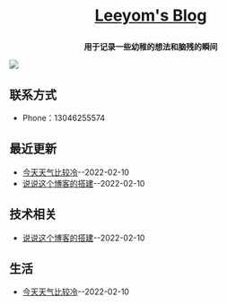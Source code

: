 **<p align="center">[Leeyom's Blog](https://blog.leeyom.top)</p>**
====

**<p align="center">用于记录一些幼稚的想法和脑残的瞬间</p>**
[![](https://user-images.githubusercontent.com/22115219/149507985-22e22223-4644-47bf-abf9-c388c287cc38.JPEG)](https://blog.leeyom.top)

## 联系方式
- Phone：13046255574
## 最近更新
- [今天天气比较冷](https://github.com/13046255574/blog/issues/3)--2022-02-10
- [说说这个博客的搭建](https://github.com/13046255574/blog/issues/2)--2022-02-10
## 技术相关
- [说说这个博客的搭建](https://github.com/13046255574/blog/issues/2)--2022-02-10
## 生活
- [今天天气比较冷](https://github.com/13046255574/blog/issues/3)--2022-02-10
